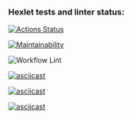 ### Hexlet tests and linter status:
[![Actions Status](https://github.com/Tsogoeva/frontend-project-lvl1/workflows/hexlet-check/badge.svg)](https://github.com/Tsogoeva/frontend-project-lvl1/actions)

[![Maintainability](https://api.codeclimate.com/v1/badges/fb54a38434c080d91a76/maintainability)](https://codeclimate.com/github/Tsogoeva/frontend-project-lvl1/maintainability)

![Workflow Lint](https://github.com/Tsogoeva/frontend-project-lvl1/actions/workflows/github-actions-demo.yml/badge.svg?branch=main)

[![asciicast](https://asciinema.org/a/o4aACwgdhZDUzQQ0B4p9vl3H4.svg)](https://asciinema.org/a/o4aACwgdhZDUzQQ0B4p9vl3H4)

[![asciicast](https://asciinema.org/a/UP7ABxAPbY03hu5nq2bqxIkAt.svg)](https://asciinema.org/a/UP7ABxAPbY03hu5nq2bqxIkAt)

[![asciicast](https://asciinema.org/a/XW3ldH9XAVFocNhy10IX8dFhD.svg)](https://asciinema.org/a/XW3ldH9XAVFocNhy10IX8dFhD)